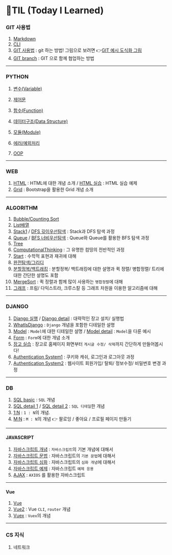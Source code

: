 <h1>🌱TIL (Today I Learned)</h1>

### GIT 사용법

1. [Markdown](startcamp/마크다운.md)
2. [CLI](startcamp/CLI.md)
3. [GIT 사용법](startcamp/Git.md) : git 하는 방법! 그림으로 보려면 👉[GIT 예시 도식화 그림](startcamp/git예시.md)
3. [GIT branch](startcamp/GITbranch.md) : GIT 으로 함께 협업하는 방법

-----

### PYTHON

1. [변수(Variable)](Python/변수(Variable).md)

2. [제어문](Python/제어문(조건문,반복문).md)
3. [함수(Function)](Python/함수(function).md)
4. [데이터구조(Data Structure)](Python/데이터구조(DataStructure).md)
5. [모듈(Module)](Python/모듈(Module).md)
6. [에러/예외처리](Python/에러,예외처리(Error,ExceptionHandling).md)
7. [OOP](Python/OOP.md)

-----

### WEB

1. [HTML](Web/HTML.md) : HTML에 대한 개념 소개 / [HTML 실습](Web/HTML+.md) : HTML 실습 예제
3. [Grid](Web/grid.md) : Bootstrap을 활용한 Grid 개념 소개

----

### ALGORITHM

1. [Bubble/Counting Sort](Algorithm/Bubble,Counting_sort.md)
2. [List배열](Algorithm/List.md)
4. [Stack1](Algorithm/Stack1.md) / [DFS 깊이우선탐색](Algorithm/DFS.md) : Stack과 DFS 탐색 과정
6. [Queue](Algorithm/Queue.md) / [BFS 너비우선탐색](Algorithm/BFS.md) : Queue와 Queue를 활용한 BFS 탐색 과정
7. [Tree](Algorithm/Tree.md)
8. [ComputationalThinking](Algorithm/ComputationalThinking.md) : 그 유명한 컴띵의 전반적인 과정
9. [Start](Algorithm/Start.md) : 수학적 표현과 재귀에 대해
10. [완전탐색/그리디](Algorithm/완전탐색.md)
11. [분할정복/백트래킹](Algorithm/분할정복,백트래킹.md) : 분할정복/ 백트래킹에 대한 설명과 퀵 정렬/ 병합정렬/ 트리에 대한 간단한 설명도 포함
12. [MergeSort](Algorithm/병합정렬.md) : 퀵 정렬과 함께 많이 사용하는 `병합정렬`에 대해
3. [그래프](Algorithm/그래프.md) : 프림/ 다익스트라, 크루스칼 등 그래프 차원을 이용한 알고리즘에 대해

---

### DJANGO

1. [Django 실행](Django/Django.md) / [Django detail](Django/Djangodetail.md) : 대략적인 장고 설치/ 실행법
2. [WhatIsDjango](Django/WhatIsDjango.md) : `Django` 개념을 포함한 디테일한 설명
3. [Model](Django/Model.md) : `Model`에 대한 디테일한 설명 / [Model detail](Django/Modeldetail.md) : `Model`을 다룬 예시
3. [Form](Django/DjangoForms.md) : `Form`에 대한 개념 소개
3. [장고 실습](Django/Prof.CRUD.md) : 장고로 홈페이지 화면부터 `게시글 수정/ 삭제`까지 간단하게 만들어봅시다!
3. [Authentication System1](Django/AuthenticationSystem1.md) : 쿠키와 캐쉬, 로그인과 로그아웃 과정
3. [Authentication System2](Django/AuthenticationSystem2.md) : 웹사이트 회원가입/ 탈퇴/ 정보수정/ 비밀번호 변경 과정

----

### DB

1. [SQL basic](DB/SQL.md) : `SQL` 개념
2. [SQL detail 1](DB/SQL__5.md) / [SQL detail 2](DB/SQL__6.md) : `SQL 디테일`한 개념
2. [1:N](DB/1N.md) : `1 : N`의 개념. 
2. [M:N](DB/MN.md) : `M : N`의 개념 👉 팔로잉 / 좋아요 / 프로필 페이지 만들기

-----

#### JAVASCRIPT

1. [자바스크립트 개념](JavaScript/JavaScript.md) : `자바스크립트`의 기본 개념에 대해서
1. [자바스크립트 문법](JavaScript/JavaScriptFunction.md) : 자바스크립트의 `기본 문법`에 대해서 
1. [자바스크립트 심화](JavaScript/JavaScriptDetail.md) : 자바스크립트의 `심화 개념`에 대해서
1. [자바스크립트 예제](JavaScript/JavaScript예제.md) : 자바스크립트 `예제 응용` 
1. [AJAX](JavaScript/AJAX.md) : `AXIOS` 를 활용한 자바스크립트

-----

#### Vue

1. [Vue](Vue/Vue.md) 
2. [Vue2](Vue/Vue2.md) : Vue `CLI`, `router` 개념
2. [Vuex](Vue/Vuex.md) : `Vuex`의 개념

----

### CS 지식

1. 네트워크
 
 
   

